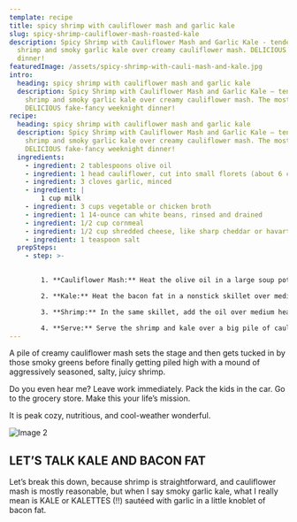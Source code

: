 ```yaml
---
template: recipe
title: spicy shrimp with cauliflower mash and garlic kale
slug: spicy-shrimp-cauliflower-mash-roasted-kale
description: Spicy Shrimp with Cauliflower Mash and Garlic Kale - tender-sweet
  shrimp and smoky garlic kale over creamy cauliflower mash. DELICIOUS weeknight
  dinner!
featuredImage: /assets/spicy-shrimp-with-cauli-mash-and-kale.jpg
intro:
  heading: spicy shrimp with cauliflower mash and garlic kale
  description: Spicy Shrimp with Cauliflower Mash and Garlic Kale – tender-sweet
    shrimp and smoky garlic kale over creamy cauliflower mash. The most
    DELICIOUS fake-fancy weeknight dinner!
recipe:
  heading: spicy shrimp with cauliflower mash and garlic kale
  description: Spicy Shrimp with Cauliflower Mash and Garlic Kale – tender-sweet
    shrimp and smoky garlic kale over creamy cauliflower mash. The most
    DELICIOUS fake-fancy weeknight dinner!
  ingredients:
    - ingredient: 2 tablespoons olive oil
    - ingredient: 1 head cauliflower, cut into small florets (about 6 cups)
    - ingredient: 3 cloves garlic, minced
    - ingredient: |
        1 cup milk
    - ingredient: 3 cups vegetable or chicken broth
    - ingredient: 1 14-ounce can white beans, rinsed and drained
    - ingredient: 1/2 cup cornmeal
    - ingredient: 1/2 cup shredded cheese, like sharp cheddar or havarti
    - ingredient: 1 teaspoon salt
  prepSteps:
    - step: >-
        

        1. **Cauliflower Mash:** Heat the olive oil in a large soup pot. Add the cauliflower and garlic. Saute for a minute or two, until the garlic is fragrant. Add the milk and 2 cups broth. Simmer for 10 minutes or until soft. Add the white beans and mash roughly with the back of a large wooden spoon. It will be soupy – that’s okay. Stir in the cornmeal and things will start to thicken a bit. Adjust the consistency by adding in the last cup of broth as needed. Stir in the cheese and season to taste.

        2. **Kale:** Heat the bacon fat in a nonstick skillet over medium low heat. Add the greens and garlic and saute until softened. For the kalettes, I added a little water at the end to sort of steam them to finish them off. Remove kale and wipe out pan with a paper towel.

        3. **Shrimp:** In the same skillet, add the oil over medium heat. Pat the shrimp dry. Add to the pan and sprinkle with seasonings to taste. Cook for just a few minutes and then add a quick splash of water or broth to the pan (about 2 tablespoons) to pull the browned bits and spices into something of a saucy-coating for the shrimp. It’s delicious.

        4. **Serve:** Serve the shrimp and kale over a big pile of cauliflower mash! SO yummy.
---
```

A pile of creamy cauliflower mash sets the stage and then gets tucked in by those smoky greens before finally getting piled high with a mound of aggressively seasoned, salty, juicy shrimp.

Do you even hear me? Leave work immediately. Pack the kids in the car. Go to the grocery store. Make this your life’s mission.

It is peak cozy, nutritious, and cool-weather wonderful.

![Image 2](/assets/shrimp-and-cauliflower-1-3.jpg "Shrimp")

## LET’S TALK KALE AND BACON FAT

Let’s break this down, because shrimp is straightforward, and cauliflower mash is mostly reasonable, but when I say smoky garlic kale, what I really mean is KALE or KALETTES (!!) sautéed with garlic in a little knoblet of bacon fat.